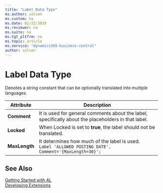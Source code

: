 ```yaml
---
title: "Label Data Type"
ms.author: solsen
ms.custom: na
ms.date: 02/22/2019
ms.reviewer: na
ms.suite: na
ms.tgt_pltfrm: na
ms.topic: article
ms.service: "dynamics365-business-central"
author: solsen
---
```

[//]: # (START>DO_NOT_EDIT)
[//]: # (IMPORTANT:Do not edit any of the content between here and the END>DO_NOT_EDIT.)
[//]: # (Any modifications should be made in the .xml files in the ModernDev repo.)
# Label Data Type
Denotes a string constant that can be optionally translated into multiple languages.




[//]: # (IMPORTANT: END>DO_NOT_EDIT)


| Attribute   | Description|                      
|------|--------------|
|**Comment**|It is used for general comments about the label, specifically about the placeholders in that label.|
|**Locked**|When Locked is set to **true**, the label should not be translated.|
|**MaxLength**|It determines how much of the label is used.</br>`Label 'ALLOWED POSTING DATE', Comment='{MaxLength=30}';`<br>|


## See Also  
[Getting Started with AL](../../devenv-get-started.md)  
[Developing Extensions](../../devenv-dev-overview.md)  